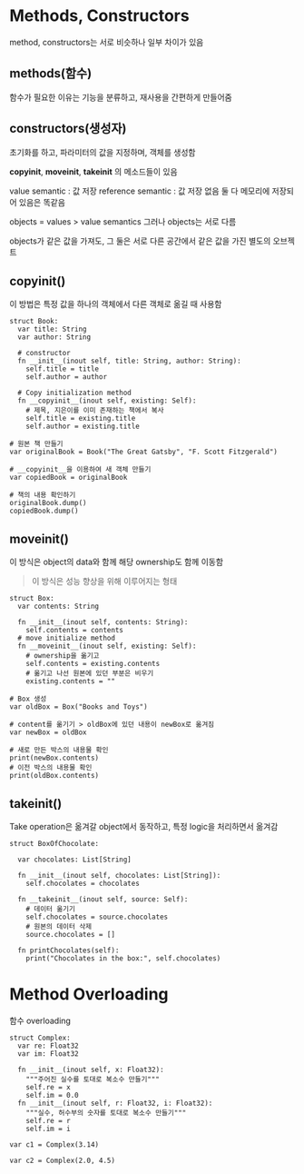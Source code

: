 # Methods, Constructors
method, constructors는 서로 비슷하나 일부 차이가 있음

## methods(함수)
함수가 필요한 이유는
기능을 분류하고, 재사용을 간편하게 만들어줌

## constructors(생성자)
초기화를 하고, 파라미터의 값을 지정하며, 객체를 생성함

__copyinit__, __moveinit__, __takeinit__ 의 메소드들이 있음

value semantic : 값 저장
reference semantic : 값 저장 없음
둘 다 메모리에 저장되어 있음은 똑같음


objects = values > value semantics
그러나 objects는 서로 다름

objects가 같은 값을 가져도, 그 둘은 서로 다른 공간에서 같은 값을 가진 별도의 오브젝트

## __copyinit__()

이 방법은 특정 값을 하나의 객체에서 다른 객체로 옮길 때 사용함

```mojo
struct Book:
  var title: String
  var author: String

  # constructor
  fn __init__(inout self, title: String, author: String):
    self.title = title
    self.author = author

  # Copy initialization method
  fn __copyinit__(inout self, existing: Self):
    # 제목, 지은이를 이미 존재하는 책에서 복사
    self.title = existing.title
    self.author = existing.title

# 원본 책 만들기
var originalBook = Book("The Great Gatsby", "F. Scott Fitzgerald")

# __copyinit__을 이용하여 새 객체 만들기
var copiedBook = originalBook
```

```mojo
# 책의 내용 확인하기
originalBook.dump()
copiedBook.dump()
```

## __moveinit__()
이 방식은 object의 data와 함께 해당 ownership도 함께 이동함
> 이 방식은 성능 향상을 위해 이루어지는 형태

```mojo
struct Box:
  var contents: String

  fn __init__(inout self, contents: String):
    self.contents = contents
  # move initialize method
  fn __moveinit__(inout self, existing: Self):
    # ownership을 옮기고
    self.contents = existing.contents
    # 옮기고 나선 원본에 있던 부분은 비우기
    existing.contents = ""

# Box 생성
var oldBox = Box("Books and Toys")

# content를 옮기기 > oldBox에 있던 내용이 newBox로 옮겨짐
var newBox = oldBox
```

```mojo
# 새로 만든 박스의 내용물 확인
print(newBox.contents)
# 이전 박스의 내용물 확인
print(oldBox.contents)
```

## __takeinit__()

Take operation은 옮겨갈 object에서 동작하고,
특정 logic을 처리하면서 옮겨감

```mojo
struct BoxOfChocolate:
  
  var chocolates: List[String]

  fn __init__(inout self, chocolates: List[String]):
    self.chocolates = chocolates

  fn __takeinit__(inout self, source: Self):
    # 데이터 옮기기
    self.chocolates = source.chocolates
    # 원본의 데이터 삭제
    source.chocolates = []

  fn printChocolates(self):
    print("Chocolates in the box:", self.chocolates)
```

# Method Overloading
함수 overloading

```mojo
struct Complex:
  var re: Float32
  var im: Float32

  fn __init__(inout self, x: Float32):
    """주어진 실수를 토대로 복소수 만들기"""
    self.re = x
    self.im = 0.0
  fn __init__(inout self, r: Float32, i: Float32):
    """실수, 허수부의 숫자를 토대로 복소수 만들기"""
    self.re = r
    self.im = i

```

```mojo
var c1 = Complex(3.14)

var c2 = Complex(2.0, 4.5)
```
